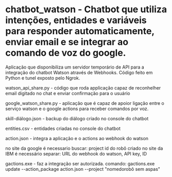 # chatbot_watson - Chatbot que utiliza intenções, entidades e variáveis para responder automaticamente, enviar email e se integrar ao comando de voz do google.

Aplicação que disponibiliza um servidor temporário de API para a integração do chatbot Watson através de Webhooks. Código feito em Python e tunel exposto pelo Ngrok. 

watson_api_share.py - código que roda applicação capaz de reconhelher email digitado no chat e enviar confirmação para o usuário

google_watson_share.py - aplicação que é capaz de apoior ligação entre o serviço watson e o google actions para receber comandos por voz. 

skill-diálogo.json - backup do diálogo criado no console do chatbot

entities.csv - entidades criadas no console do chatbot

action.json - integra a aplicação e o actions ao webhook do watson

no site da google é necessario buscar: project id do robô criado
no site da IBM é necessário separar: URL do webhook do watson, API key, ID

gactions.exe - faz a integração ser autorizada. comando: 
gactions.exe update --action_package action.json --project "nomedorobô sem aspas"
